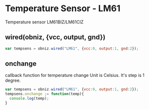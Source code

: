 # Temperature Sensor - LM61
Temperature sensor LM61BIZ/LM61CIZ

## wired(obniz, {vcc, output, gnd})

```javascript
var tempsens = obniz.wired("LM61", {vcc:0, output:1, gnd:2});

```

## onchange
callback function for temperature change
Unit is Celsius.
It's step is 1 degree.

```javascript
var tempsens = obniz.wired("LM61", {vcc:0, output:1, gnd:2});
tempsens.onchange ;= function(temp){
  console.log(temp);
}
```